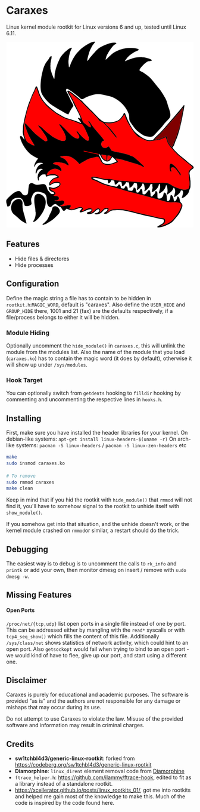 # Caraxes

Linux kernel module rootkit for Linux versions 6 and up, tested until Linux 6.11.

![caraxes logo](caraxes_logo.svg)

## Features

* Hide files & directores
* Hide processes

## Configuration

Define the magic string a file has to contain to be hidden in `rootkit.h`:`MAGIC_WORD`, default is "caraxes".
Also define the `USER_HIDE` and `GROUP_HIDE` there, 1001 and 21 (fax) are the defaults respectively,
if a file/process belongs to either it will be hidden.

### Module Hiding

Optionally uncomment the `hide_module()` in `caraxes.c`, this will unlink the module from the modules list.
Also the name of the module that you load (`caraxes.ko`) has to contain the magic word (it does by default),
otherwise it will show up under `/sys/modules`.

### Hook Target

You can optionally switch from `getdents` hooking to `filldir` hooking by commenting and uncommenting the respective lines in `hooks.h`.

## Installing

First, make sure you have installed the header libraries for your kernel.
On debian-like systems: `apt-get install linux-headers-$(uname -r)`
On arch-like systems: `pacman -S linux-headers` / `pacman -S linux-zen-headers` etc

```sh
make
sudo insmod caraxes.ko

# To remove
sudo rmmod caraxes
make clean
```

Keep in mind that if you hid the rootkit with `hide_module()` that `rmmod` will not find it, you'll have to somehow signal to the rootkit to unhide itself with `show_module()`.

If you somehow get into that situation, and the unhide doesn't work, or the kernel module crashed on `rmmod`or similar, a restart should do the trick.

## Debugging

The easiest way is to debug is to uncomment the calls to `rk_info` and `printk` or add your own,
then monitor dmesg on insert / remove with `sudo dmesg -w`.

## Missing Features

#### Open Ports

`/proc/net/{tcp,udp}` list open ports in a single file instead of one by port.
This can be addressed either by mangling with the `read*` syscalls or with `tcp4_seq_show()` which fills the content of this file.
Additionally `/sys/class/net` shows statistics of network activity, which could hint to an open port.
Also `getsockopt` would fail when trying to bind to an open port - we would kind of have to flee, give up our port,
and start using a different one.

## Disclaimer

Caraxes is purely for educational and academic purposes. The software is provided "as is" and the authors are not responsible for any damage or mishaps that may occur during its use.

Do not attempt to use Caraxes to violate the law. Misuse of the provided software and information may result in criminal charges.

## Credits
- **sw1tchbl4d3/generic-linux-rootkit**: forked from https://codeberg.org/sw1tchbl4d3/generic-linux-rootkit
- **Diamorphine**: `linux_dirent` element removal code from [Diamorphine](https://github.com/m0nad/Diamorphine)
- `ftrace_helper.h`: https://github.com/ilammy/ftrace-hook, edited to fit as a library instead of a standalone rootkit.
- https://xcellerator.github.io/posts/linux_rootkits_01/, got me into rootkits and helped me gain most of the knowledge to make this. Much of the code is inspired by the code found here.
